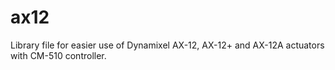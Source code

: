 # ax12
Library file for easier use of Dynamixel AX-12, AX-12+ and AX-12A actuators with CM-510 controller.
